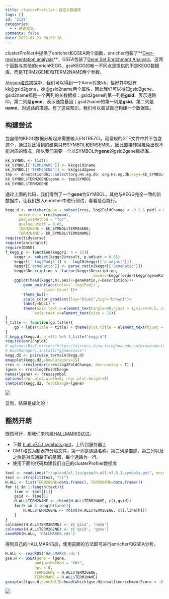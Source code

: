 ```yaml
---
title: clusterProfiler：自定义数据库
tags: []
id: '2128'
categories:
  - - 通路富集
comments: false
date: 2022-07-21 08:07:18
---
```


clusterProfiler中提供了enricher和GSEA两个函数，enricher包装了**[Over-representation analysis](https://zhuanlan.zhihu.com/p/453991735)**，GSEA包装了[Gene Set Enrichment Analysis](https://www.jianshu.com/p/48d1e043fb63)。这两个函数与其他的enrichKEGG、gseKEGG的唯一不同点是提供的不是KEGG数据库，而是TERM2GENE和TERM2NAME两个参数。

从[gson格式初探](https://occdn.limour.top/2126.html)中，我们可以得到一个Anno对象kk，恰好其中就有kk@gsid2gene、kk@gsid2name两个属性，因此我们可以得知gsid2gene、gsid2name都是一个两列的长数据框：gsid2gene的第一列是**gsid**、表示通路ID，第二列是**gene**、表示通路基因；gsid2name的第一列是**gsid**，第二列是****name****、对通路的描述。有了这些知识，我们可以尝试自己构建一个数据库。

## 构建尝试

包自带的KEGG数据分析起来需要输入ENTREZID。而常规的GTF文件中并不包含这个，通过[对比](https://occdn.limour.top/1934.html)得到的结果只有SYMBOL和ENSEMBL，因此直接转换难免出现不能对应的情况。所以我们需要一个以SYMBOL为**gene**的gsid2gene数据库。

```R
kk_SYMBOL <- list()
kk_SYMBOL[['TERM2NAME']] <- kk@gsid2name
kk_SYMBOL[['TERM2GENE']] <- kk@gsid2gene
tmp <- AnnotationDbi::select(org.Hs.eg.db::org.Hs.eg.db,keys=kk_SYMBOL$TERM2GENE$gene,columns='SYMBOL', keytype='ENTREZID')
kk_SYMBOL$TERM2GENE$gene <- tmp$SYMBOL
kk_SYMBOL$TERM2GENE
```

通过上面的代码，我们得到了一个**gene**为SYMBOL，其他与KEGG完全一致的新数据库，让我们放入enricher中进行测试，看看是否能行。

```R
kegg.d <- enricher(gene = subset(rres, log2FoldChange < -0.1 & padj < 0.05)$symbol,
      universe = rres$symbol,
      pAdjustMethod = "fdr",
      qvalueCutoff = 0.05,
      TERM2GENE = kk_SYMBOL$TERM2GENE,
      TERM2NAME = kk_SYMBOL$TERM2NAME)
require(tidyverse)
require(enrichplot)
require(DOSE)
f_kegg_p <- function(keggr2, n = 15){
    keggr <- subset(keggr2@result, p.adjust < 0.05)
    keggr[['-log(Padj)']] <- -log10(keggr[['p.adjust']])
    keggr[['geneRatio']] <- parse_ratio(keggr[['GeneRatio']])
    keggr$Description <- factor(keggr$Description, 
                                       levels=keggr[order(keggr$geneRatio),]$Description)
    ggplot(head(keggr,n),aes(x=geneRatio,y=Description))+
        geom_point(aes(color=`-log(Padj)`,
                 size=`Count`))+
        theme_bw()+
        scale_color_gradient(low="blue1",high="brown1")+
        labs(y=NULL) + 
        theme(axis.text.x=element_text(angle=90,hjust = 1,vjust=0.5, size = 12),
             axis.text.y=element_text(size = 15))
}
f_title <- function(gp,title){
    gp + labs(title = title) + theme(plot.title = element_text(hjust = 0.5))
}
f_kegg_p(kegg.d, n =15) %>% f_title("kegg.d")
require(enrichplot)
# options(BioC_mirror="https://mirrors.tuna.tsinghua.edu.cn/bioconductor")
# BiocManager::install("ggnewscale")
kegg.d2 <- pairwise_termsim(kegg.d)
emapplot(kegg.d2,showCategory=15) 
rres <- rres[order(rres$log2FoldChange, decreasing = T),]
lgene <- rres$log2FoldChange
names(lgene) <- rres$symbol
options(repr.plot.width=8, repr.plot.height=8)
cnetplot(kegg.d2, foldChange=lgene)
```

![](https://img.limour.top/archives_2023/2022/07/21/62d88e9365f97.webp)

显然，结果是成功的！

## 豁然开朗

既然可行，那我们来构建[HALLMARKS](http://www.gsea-msigdb.org/gsea/downloads.jsp)试试。

*   下载 [h.all.v7.5.1.symbols.gmt](http://www.gsea-msigdb.org/gsea/msigdb/download_file.jsp?filePath=/msigdb/release/7.5.1/h.all.v7.5.1.symbols.gmt)，上传到服务器上
*   GMT格式为制表符分隔文件，第一列是通路名称，第二列是描述，第三列以及之后是对应通路下的基因，每个通路为一行。
*   使用下面的代码构建我们自己的clusterProfiler数据库

```R
text <- readLines("~/upload/zl_liu/gsea/h.all.v7.5.1.symbols.gmt", encoding = "UTF-8")
text <- strsplit(text, "\t")
H.ALL <- list(TERM2GENE=data.frame(), TERM2NAME=data.frame())
for (i in 1:length(text)){
    line <- text[[i]]
    gsid <- line[1]
    H.ALL$TERM2NAME <- rbind(H.ALL$TERM2NAME, c(i,gsid))
    for(k in 3:length(line)){
        H.ALL$TERM2GENE <- rbind(H.ALL$TERM2GENE, c(i,line[k]))
    }
}
colnames(H.ALL$TERM2NAME) <- c('gsid', 'name')
colnames(H.ALL$TERM2GENE) <- c('gsid', 'gene')
saveRDS(H.ALL, 'HALLMARKS.rds')
```

得到自己的HALLMARKS后，使用前面的方法即可进行enricher和GSEA分析。

```R
H.ALL <- readRDS('HALLMARKS.rds')
gse.H <- GSEA(gene = lgene,
             pAdjustMethod = "fdr",
             eps = 0,
             TERM2GENE = H.ALL$TERM2GENE,
             TERM2NAME = H.ALL$TERM2NAME)
gseaplot2(gse.H,geneSetID=head(which(gse.H@result$enrichmentScore < -0.3),6))
```

![](https://img.limour.top/archives_2023/2022/07/21/62d8989995e3f.webp)